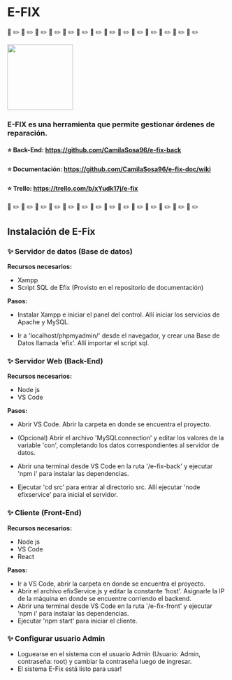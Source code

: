 # E-FIX
:wrench: :pencil2: :wrench: :pencil2: :wrench: :pencil2: :wrench: :pencil2: :wrench: :pencil2: :wrench: :pencil2: :wrench: :pencil2: :wrench: :pencil2: :wrench: :pencil2: :wrench: :pencil2: :wrench: :pencil2: :wrench: :pencil2: :wrench: :pencil2: :wrench: :pencil2:

<img src="https://raw.github.com/CamilaSosa96/e-fix-doc/master/./efixlogo.png" height="150">

### E-FIX es una herramienta que permite gestionar órdenes de reparación.

 #### :star: Back-End: https://github.com/CamilaSosa96/e-fix-back
 #### :star: Documentación: https://github.com/CamilaSosa96/e-fix-doc/wiki
 #### :star: Trello: https://trello.com/b/xYudk17j/e-fix

:wrench: :pencil2: :wrench: :pencil2: :wrench: :pencil2: :wrench: :pencil2: :wrench: :pencil2: :wrench: :pencil2: :wrench: :pencil2: :wrench: :pencil2: :wrench: :pencil2: :wrench: :pencil2: :wrench: :pencil2: :wrench: :pencil2: :wrench: :pencil2: :wrench: :pencil2:

 ## Instalación de E-Fix 
 ### :sparkles: Servidor de datos (Base de datos)
 <b>Recursos necesarios:</b>
 * Xampp
 * Script SQL de Efix (Provisto en el repositorio de documentación)

<b>Pasos:</b>
- Instalar Xampp e iniciar el panel del control. Allí iniciar los servicios de Apache y MySQL.

- Ir a 'localhost/phpmyadmin/' desde el navegador, y crear una Base de Datos llamada 'efix'. Allí importar el script sql.

### :sparkles: Servidor Web (Back-End)
<b>Recursos necesarios:</b>
* Node js 
* VS Code

<b>Pasos:</b>
- Abrir VS Code. Abrir la carpeta en donde se encuentra el proyecto. 

- (Opcional) Abrir el archivo 'MySQLconnection' y editar los valores de la variable 'con', completando los datos
correspondientes al servidor de datos.

- Abrir una terminal desde VS Code en la ruta '/e-fix-back' y ejecutar 'npm i' para instalar las dependencias.

- Ejecutar 'cd src' para entrar al directorio src. Allí ejecutar 'node efixservice' para inicial el servidor.

### :sparkles: Cliente (Front-End)
<b>Recursos necesarios:</b>
* Node js
* VS Code
* React

<b>Pasos:</b>
- Ir a VS Code, abrir la carpeta en donde se encuentra el proyecto.
- Abrir el archivo efixService.js y editar la constante 'host'. Asignarle la IP de la máquina en donde se encuentre corriendo el backend. 
- Abrir una terminal desde VS Code en la ruta '/e-fix-front' y ejecutar 'npm i' para instalar las dependencias.
- Ejecutar 'npm start' para iniciar el cliente.

### :sparkles: Configurar usuario Admin
- Loguearse en el sistema con el usuario Admin (Usuario: Admin, contraseña: root) y cambiar la contraseña luego de ingresar.
- El sistema E-Fix está listo para usar!
